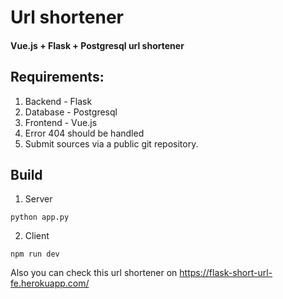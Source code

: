 # Url shortener

#### **Vue.js + Flask + Postgresql** url shortener

## **Requirements**: 
1. Backend - Flask
2. Database - Postgresql
3. Frontend - Vue.js
4. Error 404 should be handled
5. Submit sources via a public git repository.

## **Build**
1. Server 
```
python app.py
```
2. Client 
```
npm run dev
```

Also you can check this url shortener on https://flask-short-url-fe.herokuapp.com/

